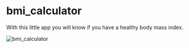 # bmi_calculator

With this little app you will know if you have a healthy body mass index.

![bmi_calculator](gifs/bmi_calculator.gif)
